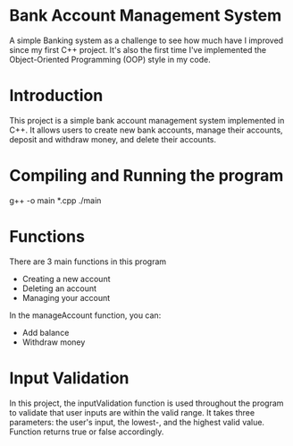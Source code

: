 # Bank Account Management System

A simple Banking system as a challenge to see how much have I improved since my first C++ project.
It's also the first time I've implemented the Object-Oriented Programming (OOP) style in my code.

# Introduction

This project is a simple bank account management system implemented in C++. It allows users to create new bank accounts, manage their accounts, deposit and withdraw money, and delete their accounts.

# Compiling and Running the program

g++ -o main *.cpp
./main

# Functions

There are 3 main functions in this program

- Creating a new account
- Deleting an account
- Managing your account

In the manageAccount function, you can:

- Add balance
- Withdraw money

# Input Validation

In this project, the inputValidation function is used throughout the program to validate that user inputs are within the valid range. It takes three parameters: the user's input, the lowest-, and the highest valid value. Function returns true or false accordingly.
